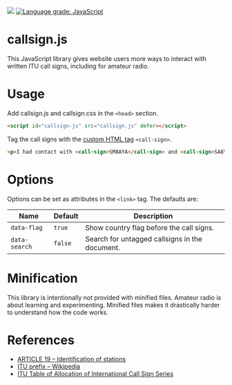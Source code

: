 ![](https://github.com/Lominean/callsign.js/workflows/main.yml/badge.svg)
[![Language grade: JavaScript](https://img.shields.io/lgtm/grade/javascript/g/Lominean/callsign.js.svg?logo=lgtm&logoWidth=18)](https://lgtm.com/projects/g/Lominean/callsign.js/context:javascript)

# callsign.js
This JavaScript library gives website users more ways to interact with written ITU call signs, including for amateur radio.

# Usage
Add callsign.js and callsign.css in the `<head>` section.
```html
<script id="callsign-js" src="callsign.js" defer></script>
```

Tag the call signs with the [custom HTML tag](https://developer.mozilla.org/en-US/docs/Web/Web_Components/Using_custom_elements) `<call-sign>`.
```html
<p>I had contact with <call-sign>SM8AYA</call-sign> and <call-sign>SA8YAY</call-sign> on shortwave.</p>
```

# Options
Options can be set as attributes in the `<link>` tag. The defaults are:

| Name          | Default | Description |
| ------------- | ------- | ----------- |
| `data-flag`   | `true`  | Show country flag before the call signs. |
| `data-search` | `false` | Search for untagged callsigns in the document. |

# Minification
This library is intentionally not provided with minified files.
Amateur radio is about learning and experimenting.
Minified files makes it drastically harder to understand how the code works.

# References
* [ARTICLE 19 – Identification of stations](http://life.itu.int/radioclub/rr/art19.pdf)
* [ITU prefix – Wikipedia](https://en.wikipedia.org/wiki/ITU_prefix)
* [ITU Table of Allocation of International Call Sign Series](https://www.arrl.org/international-call-sign-series)
